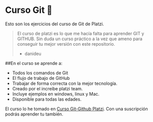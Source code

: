 # Curso Git 💜

Esto son los ejercicios del curso de Git de Platzi.

>El curso de platzi es lo que me hacía falta para aprender GIT y GITHUB. Sin duda un curso práctico a la vez que ameno para conseguir tu mejor versión con este repositorio.
> - danideu

##En el curso se aprende a:

- Todos los comandos de Git
- El flujo de trabajo de GitHub
- Trabajar de forma correcta con la mejor tecnología.
- Creado por el increibe platzi team.
- Incluye ejemplos en windows, linux y Mac.
- Disponible para todas las edades.

El curso lo he tomado en [Curso Git-Github Platzi](https://platzi.com/cursos/git-github "Curso Git-Github Platzi"). Con una suscripción podrás aprender tu también.